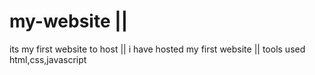 # my-website ||
its my first website to host ||
i have hosted my first website ||
tools used html,css,javascript

